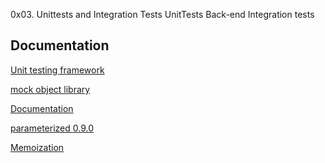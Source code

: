 0x03. Unittests and Integration Tests
UnitTests
Back-end
Integration tests

## Documentation

[Unit testing framework](https://docs.python.org/3/library/unittest.html)

[mock object library](https://docs.python.org/3/library/unittest.mock.html)

[Documentation](https://stackoverflow.com/questions/11836436/how-to-mock-a-readonly-property-with-mock)

[parameterized 0.9.0](https://pypi.org/project/parameterized/)

[Memoization](https://en.wikipedia.org/wiki/Memoization)
